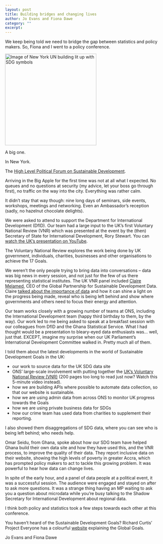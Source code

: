 ```yaml
---
layout: post
title: Building bridges and changing lives
author: Jo Evans and Fiona Dawe
category: ""
excerpt: 
---
```


We keep being told we need to bridge the gap between statistics and policy makers. So, Fiona and I went to a policy conference.

<img src="https://sustainabledevelopment-uk.github.io/public/blog/hlpf.jpg" alt="Image of New York UN building lit up with SDG symbols" height="300px">

A big one.

In New York.

The [High Level Political Forum on Sustainable Development](https://sustainabledevelopment.un.org/hlpf/2019).

Arriving in the Big Apple for the first time was not at all what I expected. No queues and no questions at security (my advice, let your boss go through first), no traffic on the way into the city. Everything was rather calm.

It didn’t stay that way though: nine long days of seminars, side events, workshops, meetings and networking. Even an Ambassador’s reception (sadly, no hazelnut chocolate delights).

We were asked to attend to support the Department for International Development (DfID). Our team had a large input to the UK’s first Voluntary National Review (VNR) which was presented at the event by the (then) Secretary of State for International Development, Rory Stewart. You can [watch the UK’s presentation on YouTube](https://www.youtube.com/watch?v=4Lq-yUE5-Mc&feature=youtu.be).

The Voluntary National Review explores the work being done by UK government, individuals, charities, businesses and other organisations to achieve the 17 Goals.

We weren’t the only people trying to bring data into conversations – data was big news in every session, and not just for the few of us there representing statistical institutes. The UK VNR panel included [Claire Melamed](https://theodi.org/person/dr-claire-melamed/), CEO of the Global Partnership for Sustainable Development Data. Claire [talked about the importance of data](http://www.data4sdgs.org/news/ceo-claire-melameds-remarks-uk-voluntary-national-review) and how it can shine a light on the progress being made, reveal who is being left behind and show where governments and others need to focus their energy and attention.

Our team works closely with a growing number of teams at ONS, including the International Development team (happy third birthday to them, by the way). Our work led to me being asked to speak at a breakfast session with our colleagues from DfID and the Ghana Statistical Service. What I had thought would be a presentation to bleary-eyed data enthusiasts was… well, just that. EXCEPT, imagine my surprise when our UK Parliament’s International Development Committee walked in. Pretty much all of them.

I told them about the latest developments in the world of Sustainable Development Goals in the UK:

*	our work to source data for the UK SDG data site
*	ONS’ large-scale involvement with putting together the [UK’s Voluntary National Review (VNR)](https://www.gov.uk/government/publications/uks-voluntary-national-review-of-the-sustainable-development-goals) (200 pages too long to read just now? Watch this 5-minute video instead).
*	how we are building APIs where possible to automate data collection, so that our website is sustainable.
*	how we are using admin data from across ONS to monitor UK progress towards the Goals
*	how we are using private business data for SDGs
*	how our crime team has used data from charities to supplement their reporting.

I also showed them disaggregations of SDG data, where you can see who is being left behind; who needs help.

Omar Seidu, from Ghana, spoke about how our SDG team have helped Ghana build their own data site and how they have used this, and the VNR process, to improve the quality of their data. They report inclusive data on their website, showing the high levels of poverty in greater Accra, which has prompted policy makers to act to tackle this growing problem. It was powerful to hear how data can change lives.

In spite of the early hour, and a panel of data people at a political event, it was a successful session. The audience were engaged and stayed on after to ask more questions. It was a strange thing having an MP waiting to ask you a question about microdata while you’re busy talking to the Shadow Secretary for International Development about regional data.

I think both policy and statistics took a few steps towards each other at this conference.

You haven’t heard of the Sustainable Development Goals? Richard Curtis’ Project Everyone has a colourful [website](https://www.globalgoals.org/) explaining the Global Goals.

Jo Evans and Fiona Dawe
